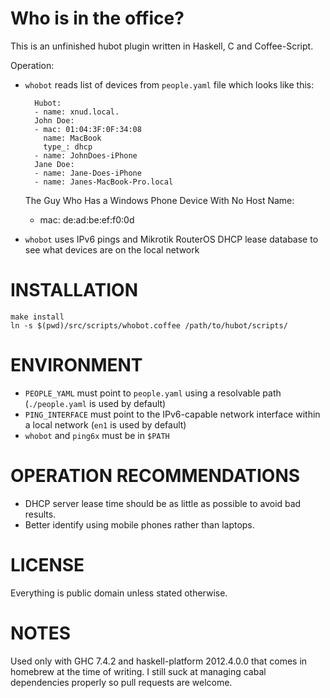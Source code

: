 Who is in the office?
====

This is an unfinished hubot plugin written in Haskell, C and Coffee-Script.

Operation:

* `whobot` reads list of devices from `people.yaml` file which looks like this:

        Hubot:
        - name: xnud.local.
        John Doe:
        - mac: 01:04:3F:0F:34:08
          name: MacBook
          type_: dhcp
        - name: JohnDoes-iPhone
        Jane Doe:
        - name: Jane-Does-iPhone
        - name: Janes-MacBook-Pro.local
	The Guy Who Has a Windows Phone Device With No Host Name:
	- mac: de:ad:be:ef:f0:0d
	
* `whobot` uses IPv6 pings and Mikrotik RouterOS DHCP lease database to see what devices are on the local network

INSTALLATION
===

    make install
    ln -s $(pwd)/src/scripts/whobot.coffee /path/to/hubot/scripts/

ENVIRONMENT
===

* `PEOPLE_YAML` must point to `people.yaml` using a resolvable path (`./people.yaml` is used by default)
* `PING_INTERFACE` must point to the IPv6-capable network interface within a local network (`en1` is used by default)
* `whobot` and `ping6x` must be in `$PATH`

OPERATION RECOMMENDATIONS
===

* DHCP server lease time should be as little as possible to avoid bad results.
* Better identify using mobile phones rather than laptops.

LICENSE
===

Everything is public domain unless stated otherwise.

NOTES
===

Used only with GHC 7.4.2 and haskell-platform 2012.4.0.0 that comes in homebrew at the time of writing.
I still suck at managing cabal dependencies properly so pull requests are welcome.
